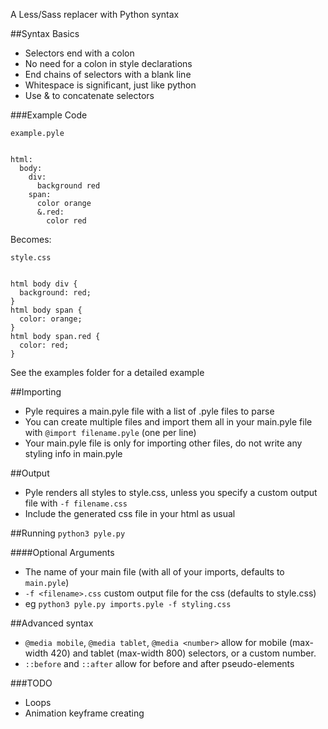 A Less/Sass replacer with Python syntax

##Syntax Basics
- Selectors end with a colon
- No need for a colon in style declarations
- End chains of selectors with a blank line
- Whitespace is significant, just like python
- Use & to concatenate selectors

###Example Code
```
example.pyle


html:
  body:
    div:
      background red  
    span:
      color orange
      &.red:
        color red
```


Becomes:
```
style.css 


html body div {
  background: red;
}
html body span {
  color: orange;
}
html body span.red {
  color: red;
}
```

See the examples folder for a detailed example

##Importing
- Pyle requires a main.pyle file with a list of .pyle files to parse
- You can create multiple files and import them all in your main.pyle file with `@import filename.pyle` (one per line)
- Your main.pyle file is only for importing other files, do not write any styling info in main.pyle

##Output
- Pyle renders all styles to style.css, unless you specify a custom output file with `-f filename.css`
- Include the generated css file in your html as usual

##Running
`python3 pyle.py`

####Optional Arguments
- The name of your main file (with all of your imports, defaults to `main.pyle`)
- `-f <filename>.css` custom output file for the css (defaults to style.css)
- eg `python3 pyle.py imports.pyle -f styling.css`

##Advanced syntax
- `@media mobile`, `@media tablet`, `@media <number>` allow for mobile (max-width 420) and tablet (max-width 800) selectors, or a custom number.
- `::before` and `::after` allow for before and after pseudo-elements

###TODO
- Loops
- Animation keyframe creating
